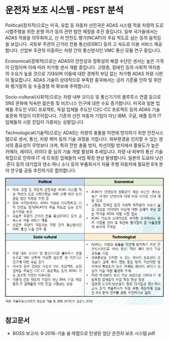 # 운전자 보조 시스템 - PEST 분석


Political(정치적)으로는 미국, 유럽 등 자동차 선진국은 ADAS 시스템 적용 차량의 도로 시험주행을 위한 운행 허가 등의 관련 법안 제정을 추진 중입니다. 일부 국가들에서는 ADAS 적용을 의무화하고, 신 차 안전도 평가(NCAP)의 주요 척도로 삼는 등의 움직임을 보입니다. 국토부 주관의 근거리 전용 통신(DSRC) 등의 고 속도로 이용 서비스 제공합니다.
산업부 주관의 이동하는 차량 간의 통신방식인 VMC 통신 모듈 연구 중입니다.


Economical(경제적)으로는 ADAS의 안전성과 정확성의 해결 수단인 센서는 높은 가격이 단점이며 이에 따라 저가형 센서 개발 중입니다. 고령층, 장애인 등의 사회적 약자층의 수요가 높을 것으로 기대되며 이들에 대한 경제적 부담 없는 저가형 ADAS 차량 시판이 필요합니다.  ADAS 기술이 상대적으로 부족한 중국에서는 금리 기준율 인하 및 위안화 평가절하 등 수출경쟁 력 확보에 주력합니다.


Socio-cultural(사회적)으로는 차량 내부 오디오 및 통신기기의 블루투스 연결 등으로 SNS 문화에 익숙한 젊은층 및 비즈니스 인구에 대한 수요 증가합니다. 미국과 일본 업체들 주도인 VSC 프로젝트, 독일 업체들 주도인 C2C-CC 프로젝트 등의 ADAS 기술 표준화 작업이 이루어집니다. 기존의 선진 자동차 기업이 아닌 IBM, 구글, 애플 등의 IT 업체들의 시장 진입이 가중되는 상황입니다.


Technological(기술적)으로는 ADAS는 차량의 충돌을 미연에 방지하기 위한 안전시스템으로 센서, 통신, 차량 제어 등의 기술 과정을 거칩니다. 외부환경을 인지할 수 있는 센서의 중요성이 무엇보다 크며, 특히 전방 충돌 방지, 차선이탈 방지에서 활용도가 높은 카메라, 레이더, 라이다 중 심의 기술 개발 활성화 추세입니다. 차량 내·외부의 통신 기술 복잡으로 인하여 IT 네 트워킹 업체들의 사업 확장 현상 발생합니다. 일본의 도요타·닛산·혼다 등의 대기업과 덴소·파나 소닉 등의 부품회사가 자율 주행 자동차에 필요한 8개 분야 연구를 공동 추진하기로 합의합니다.


![ ](./images/운전자_보조_시스템_Q13_4_1.PNG)

## 참고문서
- BOSS 보고서: 8-2016-기술 융·복합으로 탄생된 첨단 운전자 보조 시스템.pdf
